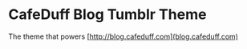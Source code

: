CafeDuff Blog Tumblr Theme
===============

The theme that powers [http://blog.cafeduff.com](blog.cafeduff.com)
